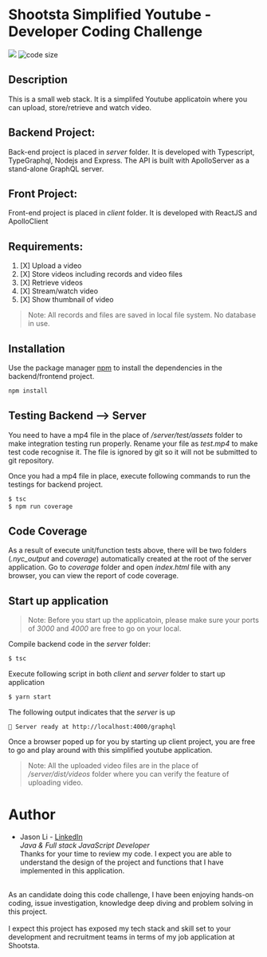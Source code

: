 # Shootsta Simplified Youtube - Developer Coding Challenge
![](https://img.shields.io/node/v/mocha)
![code size](https://img.shields.io/github/languages/code-size/zhongchengli/simple-youtube)


## Description
This is a small web stack. It is a simplifed Youtube applicatoin where you can upload, store/retrieve and watch video.

## Backend Project:
Back-end project is placed in *server* folder. It is developed with Typescript, TypeGraphql, Nodejs and Express.
The API is built with ApolloServer as a stand-alone GraphQL server.

## Front Project:
Front-end project is placed in *client* folder. It is developed with ReactJS and ApolloClient

## Requirements:

1. [X] Upload a video
2. [X] Store videos including records and video files
3. [X] Retrieve videos
4. [X] Stream/watch video
5. [X] Show thumbnail of video

> Note: All records and files are saved in local file system. No database in use.

## Installation
Use the package manager [npm](https://www.npmjs.com/) to install the dependencies in the backend/frontend project.

```bash
npm install
```

## Testing Backend --> Server
You need to have a mp4 file in the place of */server/test/assets* folder to make integration testing run properly.
Rename your file as *test.mp4* to make test code recognise it.
The file is ignored by git so it will not be submitted to git repository.

Once you had a mp4 file in place, execute following commands to run the testings for backend project.

```bash
$ tsc
$ npm run coverage
```

## Code Coverage
As a result of execute unit/function tests above, there will be two folders (*.nyc_output* and *coverage*) automatically created at the root of the server application.
Go to *coverage* folder and open *index.html* file with any browser, you can view the report of code coverage.

## Start up application
> Note: Before you start up the applicatoin, please make sure your ports of *3000* and *4000* are free to go on your local.

Compile backend code in the *server* folder:
```bash
$ tsc
```

Execute following script in both *client* and *server* folder to start up application

```bash
$ yarn start
```

The following output indicates that the *server* is up
```
🚀 Server ready at http://localhost:4000/graphql
```

Once a browser poped up for you by starting up client project, you are free to go and play around with this simplified youtube application.

> Note: All the uploaded video files are in the place of */server/dist/videos* folder where you can verify the feature of uploading video.

# Author
* Jason Li - [LinkedIn](https://www.linkedin.com/in/jason-li-5a943a135/)<br>
*Java & Full stack JavaScript Developer*<br>
Thanks for your time to review my code. I expect you are able to understand the design of the project and functions that I have implemented in this application.

<br>
As an candidate doing this code challenge, I have been enjoying hands-on coding, issue investigation, knowledge deep diving and problem solving in this project.
<br>
<br>
I expect this project has exposed my tech stack and skill set to your development and recruitment teams in terms of my job application at Shootsta.



